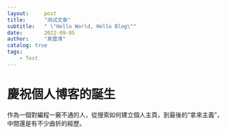 ```yaml
---
layout:     post
title:      "测试文章"
subtitle:   " \"Hello World, Hello Blog\""
date:       2022-09-05 
author:     "泉雲清"
catalog: true
tags:
    - Test
---
```

# 慶祝個人博客的誕生
作為一個對編程一竅不通的人，從搜索如何建立個人主頁，到最後的“拿來主義”，中間還是有不少曲折的經歷。